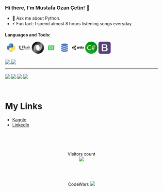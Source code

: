 ### Hi there, I'm Mustafa Ozan Çetin! 👋

<!-- 🌱 I’m currently learning about AI. -->
- 💬 Ask me about Python.
- ⚡ Fun fact: I spend almost 8 hours listening songs everyday.

**Languages and Tools:**  

<code><img height="40" src="https://raw.githubusercontent.com/github/explore/80688e429a7d4ef2fca1e82350fe8e3517d3494d/topics/python/python.png"></code>
<code><img height="40" src="https://raw.githubusercontent.com/github/explore/80688e429a7d4ef2fca1e82350fe8e3517d3494d/topics/flask/flask.png"></code>
<code><img height="40" src="https://raw.githubusercontent.com/github/explore/80688e429a7d4ef2fca1e82350fe8e3517d3494d/topics/json/json.png"></code>
<code><img height="40" src="https://raw.githubusercontent.com/github/explore/80688e429a7d4ef2fca1e82350fe8e3517d3494d/topics/qt/qt.png"></code>
<code><img height="40" src="https://raw.githubusercontent.com/github/explore/80688e429a7d4ef2fca1e82350fe8e3517d3494d/topics/sql/sql.png"></code>
<code><img height="40" src="https://raw.githubusercontent.com/github/explore/80688e429a7d4ef2fca1e82350fe8e3517d3494d/topics/unity/unity.png"></code>
<code><img height="40" src="https://raw.githubusercontent.com/github/explore/80688e429a7d4ef2fca1e82350fe8e3517d3494d/topics/csharp/csharp.png"></code>
<code><img height="40" src="https://raw.githubusercontent.com/github/explore/80688e429a7d4ef2fca1e82350fe8e3517d3494d/topics/bootstrap/bootstrap.png"></code>

<a href="https://github.com/mozancetin">
  <img align="center" src="https://github-readme-stats.vercel.app/api?username=mozancetin&&show_icons=true&theme=radical" />
</a>

<!-- title_color=ffffff&icon_color=bb2acf&text_color=daf7dc&bg_color=151515 -->

<a href="https://github.com/mozancetin">
  <img align="center" src="https://github-readme-stats.vercel.app/api/top-langs/?username=mozancetin&theme=radical&hide_langs_below=0" />
</a>

<hr>

<a href="https://github.com/mozancetin/SQLite-Image-Handler">
  <img align="center" src="https://github-readme-stats.vercel.app/api/pin/?username=mozancetin&repo=SQLite-Image-Handler&theme=radical" />
</a>

<a href="https://github.com/mozancetin/Selenium-Instagram-Unfollow">
  <img align="center" src="https://github-readme-stats.vercel.app/api/pin/?username=mozancetin&repo=Selenium-Instagram-Unfollow&theme=radical" />
</a>

<a href="https://github.com/mozancetin/PyPassKeeper">
  <img align="center" src="https://github-readme-stats.vercel.app/api/pin/?username=mozancetin&repo=PyPassKeeper&theme=radical" />
</a>

<a href="https://github.com/mozancetin/Image-to-ASCII-Art">
  <img align="center" src="https://github-readme-stats.vercel.app/api/pin/?username=mozancetin&repo=Image-to-ASCII-Art&theme=radical" />
</a>

<br>
<br>
<br>
<h1> My Links </h1>

- [Kaggle](https://www.kaggle.com/mozancetin)
- [LinkedIn](https://www.linkedin.com/in/mustafa-ozan-%C3%A7etin-34a549212/)

<br>
<br>
<br>

<p align="center"> 
  Visitors count<br>
  <img src="https://profile-counter.glitch.me/mozancetin/count.svg" />
</p>

<br><br>

<p align="center">
  CodeWars
  <img src="https://www.codewars.com/users/mozancetin/badges/large" />
</p>
